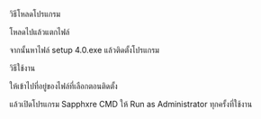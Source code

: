 วิธีโหลดโปรแกรม


โหลดไปแล้วแตกไฟล์ 

จากนั้นหาไฟล์ setup 4.0.exe แล้วติดตั้งโปรแกรม


วิธีใช้งาน 

ให้เข้าไปที่อยู่ของไฟล์ที่เลือกตอนติดตั้ง

แล้วเปิดโปรแกรม Sapphxre CMD
ให้ Run as Administrator ทุกครั้งที่ใช้งาน
